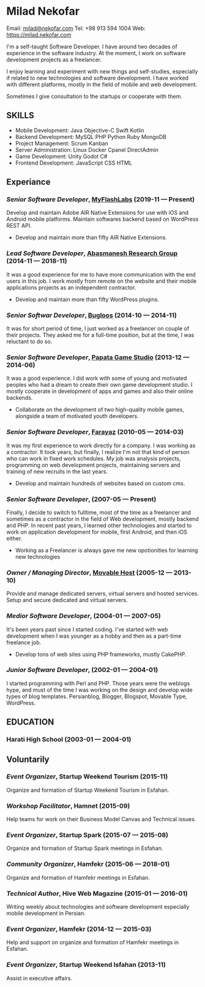 Milad Nekofar
============
Email: milad@nekofar.com
Tel: +98 913 594 1004
Web: https://milad.nekofar.com

I'm a self-taught Software Developer. I have around two decades of experience in the software industry. At the moment, I work on software development projects as a freelancer.

I enjoy learning and experiment with new things and self-studies, especially if related to new technologies and software development. I have worked with different platforms, mostly in the field of mobile and web development.

Sometimes I give consultation to the startups or cooperate with them.

## SKILLS

  - Mobile Development: Java Objective-C Swift Kotlin 
  - Backend Development: MySQL PHP Python Ruby MongoDB 
  - Project Management: Scrum Kanban 
  - Server Administration: Linux Docker Cpanel DirectAdmin 
  - Game Development: Unity Godot C# 
  - Frontend Development: JavaScript CSS HTML 

## Experiance

### *Senior Software Developer*, [MyFlashLabs](https://myflashlabs.com) (2019-11 — Present)

Develop and maintain Adobe AIR Native Extensions for use with iOS and Android mobile platforms. Maintain softwares backend based on WordPress REST API.
  - Develop and maintain more than fifty AIR Native Extensions.

### *Lead Software Developer*, [Abasmanesh Research Group](https://abasmanesh.com:) (2014-11 — 2018-11)

It was a good experience for me to have more communication with the end users in this job. I work mostly from remote on the website and their mobile applications projects as an independent contractor.
  - Develop and maintain more than fifty WordPress plugins.

### *Senior Softwar Developer*, [Bugloos](http://www.bugloos.nl) (2014-10 — 2014-11)

It was for short period of time, I just worked as a freelancer on couple of their projects. They asked me for a full-time position, but at the time, I was reluctant to do so.

### *Senior Software Developer*, [Papata Game Studio](http://papatalab.ir) (2013-12 — 2014-06)

It was a good experience. I did work with some of young and motivated peoples who had a dream to create their own game development studio. I mostly cooperate in development of apps and games and also their online backends.
  - Collaborate on the development of two high-quality mobile games, alongside a team of motivated youth developers.

### *Senior Software Developer*, [Farayaz](https://farayaz.com) (2010-05 — 2014-03)

It was my first experience to work directly for a company. I was working as a contractor. 
It took years, but finally, I realize I'm not that kind of person who can work in fixed work schedules. 
My job was analysis projects, programming on web development projects, maintaining servers and training of new recruits in the last years.
  - Develop and maintain hundreds of websites based on custom cms.

### *Senior Software Developer*, [](https://milad.nekofar.com) (2007-05 — Present)

Finally, I decide to switch to fulltime, most of the time as a freelancer and sometimes as a contractor in the field of Web development, mostly backend and PHP. 
In recent past years, I learned other technologies and started to work on application development for mobile, first Android, and then iOS either.
  - Working as a Freelancer is always gave me new opotionities for learning new technologies

### *Owner / Managing Director*, [Movable Host](https://movablehost.net) (2005-12 — 2013-10)

Provide and manage dedicated servers, virtual servers and hosted services. Setup and secure dedicated and virtual servers.

### *Medior Software Developer*, [](https://milad.nekofar.com) (2004-01 — 2007-05)

It's been years past since I started coding. I've started with web development when I was younger as a hobby and then as a part-time freelance job.
  - Develop tons of web sites using PHP frameworks, mustly CakePHP.

### *Junior Software Developer*, [](https://milad.nekofar.com) (2002-01 — 2004-01)

I started programming with Perl and PHP. Those years were the weblogs hype, and must of the time I was working on the design and develop wide types of blog templates. Persianblog, Blogger, Blogspot, Movable Type, WordPress.




## EDUCATION

### Harati High School (2003-01 — 2004-01)








## Voluntarily

### *Event Organizer*, Startup Weekend Tourism (2015-11)

Organize and formation of Startup Weekend Tourism in Esfahan.

### *Workshop Facilitator*, Hamnet (2015-09)

Help teams for work on their Business Model Canvas and Technical issues.

### *Event Organizer*, Startup Spark (2015-07 — 2015-08)

Organize and formation of Startup Spark meetings in Esfahan.

### *Community Organizer*, Hamfekr (2015-06 — 2018-01)

Organize and formation of Hamfekr meetings in Esfahan.

### *Technical Author*, Hive Web Magazine (2015-01 — 2016-01)

Writing weekly about technologies and software development especially mobile development in Persian.


### *Event Organizer*, Hamfekr (2014-12 — 2015-03)

Help and support on organize and formation of Hamfekr meetings in Esfahan.

### *Event Organizer*, Startup Weekend Isfahan (2013-11)

Assist in executive affairs.






